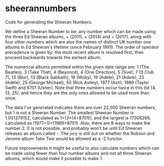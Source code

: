 # sheerannumbers
Code for generating the Sheeran Numbers.

We define a Sheeran Number to be: any number which can be made using the three Ed Sheeran albums, + (2011), × (2014) and ÷ (2017), along with four other numbers which are also the names of distinct UK number one albums in Ed Sheeran's lifetime (since February 1991). The order of operator precedence is given by: the most recent album is resolved first, then proceed backwards towards the earliest album.

The numerical albums permitted within the given date range are:
1 (The Beatles), 3 (Take That), 4 (Beyoncé), 4 (One Direction), 5 (5ive), 7 (S Club 7), 13 (Blur), 13 (Black Sabbath), 18 (Moby), 19 (Adele), 21 (Adele), 25 (Adele), 25 (George Michael), 50 (Rick Astley), 1977 (Ash), 1989 (Taylor Swift) and 8701 (Usher). Note that three numbers occur twice in this list (4, 13, 25), and hence they are the only ones allowed to be used more than once.

The data I've generated indicates there are over 22,000 Sheeran numbers, but 1 is not a Sheeran Number. The smallest Sheeran Number is 1.001379152, calculated as 1+(3×(4÷8701)), and the largest is 17308266, calculated as (1977÷1)+(1989×8701). Also, there are 8 ways to make the number 2. 0 is not possible, and probably won't be until Ed Sheeran releases an album called -. The jury is still out on whether the Robson and Jerome album Take Two would be allowed as a -2 functor.

Future improvements
It might be useful to also calculate numbers which can be made using fewer than four number albums and not all three Sheeran albums, which would make it possible to make 1.
